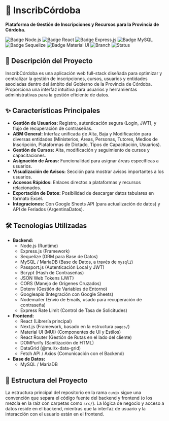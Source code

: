 # 🚀 InscribCórdoba

**Plataforma de Gestión de Inscripciones y Recursos para la Provincia de Córdoba.**

![Badge Node.js](https://img.shields.io/badge/Node.js-339933?style=for-the-badge&logo=nodedotjs&logoColor=white)
![Badge React](https://img.shields.io/badge/React-61DAFB?style=for-the-badge&logo=react&logoColor=black)
![Badge Express.js](https://img.shields.io/badge/Express.js-000000?style=for-the-badge&logo=express&logoColor=white)
![Badge MySQL](https://img.shields.io/badge/MySQL-4479A1?style=for-the-badge&logo=mysql&logoColor=white)
![Badge Sequelize](https://img.shields.io/badge/Sequelize-52B0E7?style=for-the-badge&logo=sequelize&logoColor=white)
![Badge Material UI](https://img.shields.io/badge/Material%20UI-007FFF?style=for-the-badge&logo=mui&logoColor=white)
![Branch](https://img.shields.io/badge/Branch-cunix-blue?style=for-the-badge)
![Status](https://img.shields.io/badge/Status-En%20Desarrollo-yellowgreen?style=for-the-badge)


## 📝 Descripción del Proyecto

InscribCórdoba es una aplicación web full-stack diseñada para optimizar y centralizar la gestión de inscripciones, cursos, usuarios y entidades asociadas dentro del ámbito del Gobierno de la Provincia de Córdoba. Proporciona una interfaz intuitiva para usuarios y herramientas administrativas para la gestión eficiente de datos.

## ✨ Características Principales

*   **Gestión de Usuarios:** Registro, autenticación segura (Login, JWT), y flujo de recuperación de contraseñas.
*   **ABM General:** Interfaz unificada de Alta, Baja y Modificación para diversas entidades (Ministerios, Áreas, Personas, Tutores, Medios de Inscripción, Plataformas de Dictado, Tipos de Capacitación, Usuarios).
*   **Gestión de Cursos:** Alta, modificación y seguimiento de cursos y capacitaciones.
*   **Asignación de Áreas:** Funcionalidad para asignar áreas específicas a usuarios.
*   **Visualización de Avisos:** Sección para mostrar avisos importantes a los usuarios.
*   **Accesos Rápidos:** Enlaces directos a plataformas y recursos relacionados.
*   **Exportación de Datos:** Posibilidad de descargar datos tabulares en formato Excel.
*   **Integraciones:** Con Google Sheets API (para actualización de datos) y API de Feriados (ArgentinaDatos).

## 🛠️ Tecnologías Utilizadas

*   **Backend:**
    *   Node.js (Runtime)
    *   Express.js (Framework)
    *   Sequelize (ORM para Base de Datos)
    *   MySQL / MariaDB (Base de Datos, a través de `mysql2`)
    *   Passport.js (Autenticación Local y JWT)
    *   Bcrypt (Hash de Contraseñas)
    *   JSON Web Tokens (JWT)
    *   CORS (Manejo de Orígenes Cruzados)
    *   Dotenv (Gestión de Variables de Entorno)
    *   Googleapis (Integración con Google Sheets)
    *   Nodemailer (Envío de Emails, usado para recuperación de contraseña)
    *   Express Rate Limit (Control de Tasa de Solicitudes)
*   **Frontend:**
    *   React (Librería principal)
    *   Next.js (Framework, basado en la estructura `pages/`)
    *   Material UI (MUI) (Componentes de UI y Estilos)
    *   React Router (Gestión de Rutas en el lado del cliente)
    *   DOMPurify (Sanitización de HTML)
    *   DataGrid (@mui/x-data-grid)
    *   Fetch API / Axios (Comunicación con el Backend)
*   **Base de Datos:**
    *   MySQL / MariaDB

## 📁 Estructura del Proyecto

La estructura principal del repositorio en la rama `cunix` sigue una convención que separa el código fuente del backend y frontend (o los mezcla en la raíz con carpetas como `src/`). La lógica de negocio y acceso a datos reside en el backend, mientras que la interfaz de usuario y la interacción con el usuario están en el frontend.

